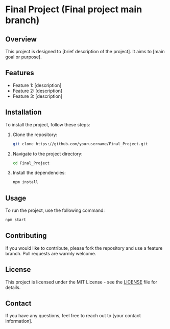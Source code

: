 # Final Project (Final project main branch)

## Overview
This project is designed to [brief description of the project]. It aims to [main goal or purpose].

## Features
- Feature 1: [description]
- Feature 2: [description]
- Feature 3: [description]

## Installation
To install the project, follow these steps:
1. Clone the repository:
    ```bash
    git clone https://github.com/yourusername/Final_Project.git
    ```
2. Navigate to the project directory:
    ```bash
    cd Final_Project
    ```
3. Install the dependencies:
    ```bash
    npm install
    ```

## Usage
To run the project, use the following command:
```bash
npm start
```

## Contributing
If you would like to contribute, please fork the repository and use a feature branch. Pull requests are warmly welcome.

## License
This project is licensed under the MIT License - see the [LICENSE](LICENSE) file for details.

## Contact
If you have any questions, feel free to reach out to [your contact information].
